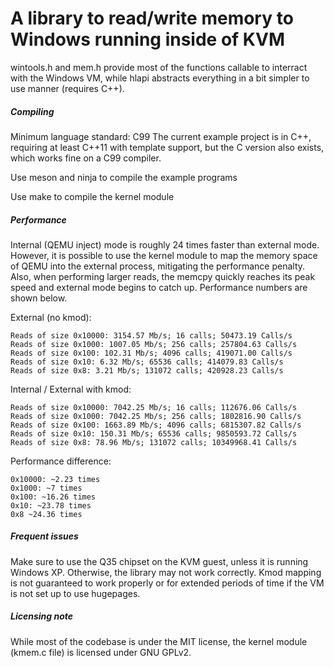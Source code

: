 # A library to read/write memory to Windows running inside of KVM

wintools.h and mem.h provide most of the functions callable to interract with the Windows VM, while hlapi abstracts everything in a bit simpler to use manner (requires C++).

##### Compiling
Minimum language standard: C99
The current example project is in C++, requiring at least C++11 with template support, but the C version also exists, which works fine on a C99 compiler.

Use meson and ninja to compile the example programs

Use make to compile the kernel module

##### Performance
Internal (QEMU inject) mode is roughly 24 times faster than external mode. However, it is possible to use the kernel module to map the memory space of QEMU into the external process, mitigating the performance penalty. Also, when performing larger reads, the memcpy quickly reaches its peak speed and external mode begins to catch up. Performance numbers are shown below.

External (no kmod):
```
Reads of size 0x10000: 3154.57 Mb/s; 16 calls; 50473.19 Calls/s
Reads of size 0x1000: 1007.05 Mb/s; 256 calls; 257804.63 Calls/s
Reads of size 0x100: 102.31 Mb/s; 4096 calls; 419071.00 Calls/s
Reads of size 0x10: 6.32 Mb/s; 65536 calls; 414079.83 Calls/s
Reads of size 0x8: 3.21 Mb/s; 131072 calls; 420928.23 Calls/s
```

Internal / External with kmod:
```
Reads of size 0x10000: 7042.25 Mb/s; 16 calls; 112676.06 Calls/s
Reads of size 0x1000: 7042.25 Mb/s; 256 calls; 1802816.90 Calls/s
Reads of size 0x100: 1663.89 Mb/s; 4096 calls; 6815307.82 Calls/s
Reads of size 0x10: 150.31 Mb/s; 65536 calls; 9850593.72 Calls/s
Reads of size 0x8: 78.96 Mb/s; 131072 calls; 10349968.41 Calls/s
```

Performance difference:
```
0x10000: ~2.23 times
0x1000: ~7 times
0x100: ~16.26 times
0x10: ~23.78 times
0x8 ~24.36 times
```

##### Frequent issues
Make sure to use the Q35 chipset on the KVM guest, unless it is running Windows XP. Otherwise, the library may not work correctly.
Kmod mapping is not guaranteed to work properly or for extended periods of time if the VM is not set up to use hugepages.

##### Licensing note
While most of the codebase is under the MIT license, the kernel module (kmem.c file) is licensed under GNU GPLv2.
